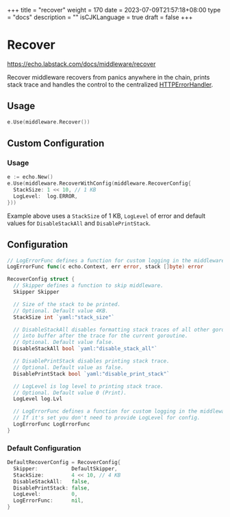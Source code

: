 +++
title = "recover"
weight = 170
date = 2023-07-09T21:57:18+08:00
type = "docs"
description = ""
isCJKLanguage = true
draft = false
+++

# Recover

https://echo.labstack.com/docs/middleware/recover

Recover middleware recovers from panics anywhere in the chain, prints stack trace and handles the control to the centralized [HTTPErrorHandler](https://echo.labstack.com/docs/customization#http-error-handler).

## Usage

```go
e.Use(middleware.Recover())
```



## Custom Configuration

### Usage

```go
e := echo.New()
e.Use(middleware.RecoverWithConfig(middleware.RecoverConfig{
  StackSize: 1 << 10, // 1 KB
  LogLevel:  log.ERROR,
}))
```



Example above uses a `StackSize` of 1 KB, `LogLevel` of error and default values for `DisableStackAll` and `DisablePrintStack`.

## Configuration

```go
// LogErrorFunc defines a function for custom logging in the middleware.
LogErrorFunc func(c echo.Context, err error, stack []byte) error

RecoverConfig struct {
  // Skipper defines a function to skip middleware.
  Skipper Skipper

  // Size of the stack to be printed.
  // Optional. Default value 4KB.
  StackSize int `yaml:"stack_size"`

  // DisableStackAll disables formatting stack traces of all other goroutines
  // into buffer after the trace for the current goroutine.
  // Optional. Default value false.
  DisableStackAll bool `yaml:"disable_stack_all"`

  // DisablePrintStack disables printing stack trace.
  // Optional. Default value as false.
  DisablePrintStack bool `yaml:"disable_print_stack"`

  // LogLevel is log level to printing stack trace.
  // Optional. Default value 0 (Print).
  LogLevel log.Lvl

  // LogErrorFunc defines a function for custom logging in the middleware.
  // If it's set you don't need to provide LogLevel for config.
  LogErrorFunc LogErrorFunc
}
```



### Default Configuration

```go
DefaultRecoverConfig = RecoverConfig{
  Skipper:           DefaultSkipper,
  StackSize:         4 << 10, // 4 KB
  DisableStackAll:   false,
  DisablePrintStack: false,
  LogLevel:          0,
  LogErrorFunc:      nil,
}
```